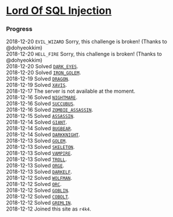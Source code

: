 # [Lord Of SQL Injection](https://los.eagle-jump.org/)
### Progress
2018-12-20 `EVIL_WIZARD` Sorry, this challenge is broken! (Thanks to @dohyeokkim)  
2018-12-20 `HELL_FIRE` Sorry, this challenge is broken! (Thanks to @dohyeokkim)  
2018-12-20 Solved [`DARK_EYES`](./DARK_EYES).  
2018-12-20 Solved [`IRON_GOLEM`](./IRON_GOLEM).  
2018-12-19 Solved [`DRAGON`](./DRAGON).  
2018-12-19 Solved [`XAVIS`](./XAVIS).  
2018-12-17 The server is not available at the moment.  
2018-12-16 Solved [`NIGHTMARE`](./NIGHTMARE).  
2018-12-16 Solved [`SUCCUBUS`](./SUCCUBUS).  
2018-12-16 Solved [`ZOMBIE_ASSASSIN`](./ZOMBIE_ASSASSIN).  
2018-12-15 Solved [`ASSASSIN`](./ASSASSIN).  
2018-12-14 Solved [`GIANT`](./GIANT).  
2018-12-14 Solved [`BUGBEAR`](./BUGBEAR).  
2018-12-14 Solved [`DARKKNIGHT`](./DARKKNIGHT).  
2018-12-13 Solved [`GOLEM`](./GOLEM).  
2018-12-13 Solved [`SKELETON`](./SKELETON).  
2018-12-13 Solved [`VAMPIRE`](./VAMPIRE).  
2018-12-13 Solved [`TROLL`](./TROLL).  
2018-12-13 Solved [`ORGE`](./ORGE).  
2018-12-13 Solved [`DARKELF`](./DARKELF).  
2018-12-12 Solved [`WOLFMAN`](./WOLFMAN).  
2018-12-12 Solved [`ORC`](./ORC).  
2018-12-12 Solved [`GOBLIN`](./GOBLIN).  
2018-12-12 Solved [`COBOLT`](./COBOLT).  
2018-12-12 Solved [`GREMLIN`](./GREMLIN).  
2018-12-12 Joined this site as `r4k4`.  